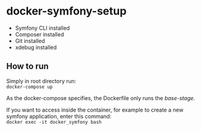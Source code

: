 # docker-symfony-setup
- Symfony CLI installed
- Composer installed
- Git installed
- xdebug installed

## How to run
Simply in root directory run: <br> 
`docker-compose up`

As the docker-compose specifies, the Dockerfile only runs the *base-stage*.

If you want to access inside the container, for example to create a new symfony application, enter this command: <br>
`docker exec -it docker_symfony bash`

